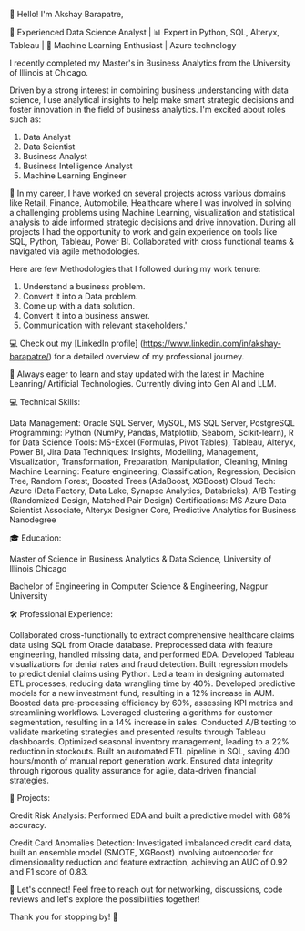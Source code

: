 👋 Hello! I'm Akshay Barapatre, 

🚀 Experienced Data Science Analyst | 📊 Expert in Python, SQL, Alteryx, Tableau | 🤖 Machine Learning Enthusiast | Azure technology

I recently completed my Master's in Business Analytics from the University of Illinois at Chicago.

Driven by a strong interest in combining business understanding with data science, I use analytical insights to help make smart strategic decisions and foster innovation in the field of business analytics. I'm excited about roles such as:

1) Data Analyst 
2) Data Scientist 
3) Business Analyst 
4) Business Intelligence Analyst
5) Machine Learning Engineer

🔭 In my career, I have worked on several projects across various domains like Retail, Finance, Automobile, Healthcare where I was involved in solving a challenging problems using Machine Learning, visualization and statistical analysis to aide informed strategic decisions and drive innovation. 
During all projects I had the opportunity to work and gain experience on tools like SQL, Python, Tableau, Power BI. 
Collaborated with cross functional teams & navigated via agile methodologies.

Here are few Methodologies that I followed during my work tenure:
1) Understand a business problem.
2) Convert it into a Data problem.
3) Come up with a data solution.
4) Convert it into a business answer.
5) Communication with relevant stakeholders.'

💻 Check out my [LinkedIn profile] (https://www.linkedin.com/in/akshay-barapatre/) for a detailed overview of my professional journey.

🌱 Always eager to learn and stay updated with the latest in Machine Leanring/ Artificial Technologies. Currently diving into Gen AI and LLM.

💻 Technical Skills:

Data Management: Oracle SQL Server, MySQL, MS SQL Server, PostgreSQL
Programming: Python (NumPy, Pandas, Matplotlib, Seaborn, Scikit-learn), R for Data Science
Tools: MS-Excel (Formulas, Pivot Tables), Tableau, Alteryx, Power BI, Jira
Data Techniques: Insights, Modelling, Management, Visualization, Transformation, Preparation, Manipulation, Cleaning, Mining
Machine Learning: Feature engineering, Classification, Regression, Decision Tree, Random Forest, Boosted Trees (AdaBoost, XGBoost)
Cloud Tech: Azure (Data Factory, Data Lake, Synapse Analytics, Databricks), A/B Testing (Randomized Design, Matched Pair Design)
Certifications: MS Azure Data Scientist Associate, Alteryx Designer Core, Predictive Analytics for Business Nanodegree

🎓 Education:

Master of Science in Business Analytics & Data Science, University of Illinois Chicago

Bachelor of Engineering in Computer Science & Engineering, Nagpur University

🛠️ Professional Experience:

Collaborated cross-functionally to extract comprehensive healthcare claims data using SQL from Oracle database.
Preprocessed data with feature engineering, handled missing data, and performed EDA.
Developed Tableau visualizations for denial rates and fraud detection.
Built regression models to predict denial claims using Python.
Led a team in designing automated ETL processes, reducing data wrangling time by 40%.
Developed predictive models for a new investment fund, resulting in a 12% increase in AUM.
Boosted data pre-processing efficiency by 60%, assessing KPI metrics and streamlining workflows.
Leveraged clustering algorithms for customer segmentation, resulting in a 14% increase in sales.
Conducted A/B testing to validate marketing strategies and presented results through Tableau dashboards.
Optimized seasonal inventory management, leading to a 22% reduction in stockouts.
Built an automated ETL pipeline in SQL, saving 400 hours/month of manual report generation work.
Ensured data integrity through rigorous quality assurance for agile, data-driven financial strategies.


🚀 Projects:

Credit Risk Analysis: Performed EDA and built a predictive model with 68% accuracy.

Credit Card Anomalies Detection: Investigated imbalanced credit card data, built an ensemble model (SMOTE, XGBoost) involving autoencoder for dimensionality reduction and feature extraction, achieving an AUC of 0.92 and F1 score of 0.83.

💬 Let's connect! Feel free to reach out for networking, discussions, code reviews and let's explore the possibilities together!

Thank you for stopping by! 🌟
